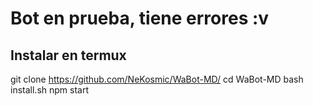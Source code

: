 # Bot en prueba, tiene errores :v

## Instalar en termux
git clone https://github.com/NeKosmic/WaBot-MD/
cd WaBot-MD
bash install.sh
npm start
